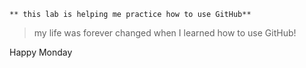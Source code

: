 	** this lab is helping me practice how to use GitHub**
 > my life was forever changed when I learned how to use GitHub!


Happy Monday
